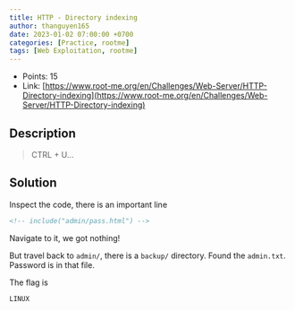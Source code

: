 ```yaml
---
title: HTTP - Directory indexing
author: thanguyen165
date: 2023-01-02 07:00:00 +0700
categories: [Practice, rootme]
tags: [Web Exploitation, rootme]
---
```


* Points: 15
* Link: [https://www.root-me.org/en/Challenges/Web-Server/HTTP-Directory-indexing](https://www.root-me.org/en/Challenges/Web-Server/HTTP-Directory-indexing)

## Description

> CTRL + U...

## Solution

Inspect the code, there is an important line
```html
<!-- include("admin/pass.html") -->
```

Navigate to it, we got nothing!

But travel back to ```admin/```, there is a ```backup/``` directory. Found the ```admin.txt```. Password is in that file.

The flag is
```
LINUX
```